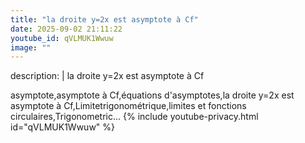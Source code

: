 ```yaml
---
title: "la droite y=2x est asymptote à Cf"
date: 2025-09-02 21:11:22 
youtube_id: qVLMUK1Wwuw
image: ""
---
```

description: |
  la droite y=2x est asymptote à Cf
  
  asymptote,asymptote à Cf,équations d'asymptotes,la droite y=2x est asymptote à Cf,Limitetrigonométrique,limites et fonctions circulaires,Trigonometric...
{% include youtube-privacy.html id="qVLMUK1Wwuw" %}
